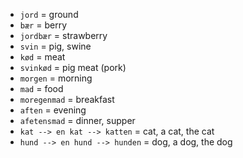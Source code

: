 - `jord` = ground
- `bær` = berry
- `jordbær` = strawberry
- `svin` = pig, swine
- `kød` = meat
- `svinkød` = pig meat (pork)
- `morgen` = morning
- `mad` = food
- `moregenmad` = breakfast
- `aften` = evening
- `afetensmad` = dinner, supper
- `kat --> en kat --> katten` = cat, a cat, the cat
- `hund --> en hund --> hunden` = dog, a dog, the dog
